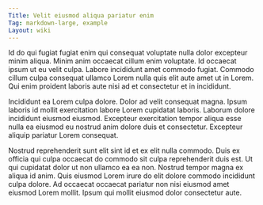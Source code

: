 ```yaml
---
Title: Velit eiusmod aliqua pariatur enim
Tag: markdown-large, example
Layout: wiki
---
```

Id do qui fugiat fugiat enim qui consequat voluptate nulla dolor excepteur minim aliqua. Minim anim occaecat cillum enim voluptate. Id occaecat ipsum ut eu velit culpa. Labore incididunt amet commodo fugiat. Commodo cillum culpa consequat ullamco Lorem nulla quis elit aute amet ut in Lorem. Qui enim proident laboris aute nisi ad et consectetur et in incididunt.

Incididunt ea Lorem culpa dolore. Dolor ad velit consequat magna. Ipsum laboris id mollit exercitation labore Lorem cupidatat laboris. Laborum dolore incididunt eiusmod eiusmod. Excepteur exercitation tempor aliqua esse nulla ea eiusmod eu nostrud anim dolore duis et consectetur. Excepteur aliquip pariatur Lorem consequat.

Nostrud reprehenderit sunt elit sint id et ex elit nulla commodo. Duis ex officia qui culpa occaecat do commodo sit culpa reprehenderit duis est. Ut qui cupidatat dolor ut non ullamco ea ea non. Nostrud tempor magna ex aliqua id anim. Quis eiusmod Lorem irure do elit dolore commodo incididunt culpa dolore. Ad occaecat occaecat pariatur non nisi eiusmod amet eiusmod Lorem mollit. Ipsum qui mollit eiusmod dolor consectetur aute.